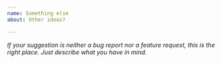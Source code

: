 ```yaml
---
name: Something else
about: Other ideas?

---
```


*If your suggestion is neither a bug report nor a feature request, this is the right place. Just describe what you have in mind.*
